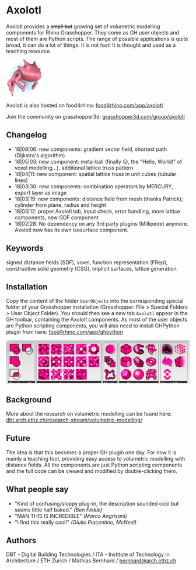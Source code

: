 # Axolotl
Axolotl provides a ~~small but~~ growing set of volumetric modelling components for Rhino Grasshopper. They come as GH user objects and most of them are Python scripts. The range of possible applications is quite broad, it can do a lot of things. It is not fast! It is thought and used as a teaching resource.

![Axolotl Logo](pix/axolotllogo.png)

Axolotl is also hosted on food4rhino: [food4rhino.com/app/axolotl](http://www.food4rhino.com/app/axolotl)

Join the community on grasshopper3d: [grasshopper3d.com/group/axolotl](http://www.grasshopper3d.com/group/axolotl)

## Changelog
* 18|08|06: new components: gradient vector field, shortest path (Dijkstra's algorithm)
* 18|05|03: new component: meta-ball (finally 😉, the "Hello, World!" of voxel modelling...), additional lattice truss pattern
* 18|04|11: new component: spatial lattice truss in unit cubes (tubular lines)
* 18|03|30: new components: combination operators by MERCURY, export layer as image
* 18|03|19: new components: distance field from mesh (thanks Patrick); cylinder from plane, radius and height
* 18|03|12: proper Axolotl tab, input check, error handling, more lattice components, new GDF component
* 18|02|28: No dependency on any 3rd party plugins (Millipede) anymore. Axolotl now has its own isosurface component.

## Keywords
signed distance fields (SDF), voxel, function representation (FRep), constructive solid geometry (CSG), implicit surfaces, lattice generation

## Installation
Copy the content of the folder `UserObjects` into the corresponding special folder of your Grasshopper installation (Grasshopper: File > Special Folders > User Object Folder). You should then see a new tab `Axolotl` appear in the GH toolbar, containing the Axolotl components.
As most of the user objects are Python scripting components, you will also need to install GHPython plugin from here: [food4rhino.com/app/ghpython](http://www.food4rhino.com/app/ghpython)

![icons](pix/Axolotl_Toolbar.png)

## Background
More about the research on volumetric modelling can be found here:
[dbt.arch.ethz.ch/research-stream/volumetric-modelling/](http://dbt.arch.ethz.ch/research-stream/volumetric-modelling/)

## Future
The idea is that this becomes a proper GH plugin one day. For now it is mainly a teaching tool, providing easy access to volumetric modelling with distance fields. All the components are just Python scripting components and the full code can be viewed and modified by double-clicking them.

## What people say
- "Kind of confusing/sloppy plug-in, the description sounded cool but seems little half baked." *(Ben Finkle)*
- "MAN THIS IS INCREDIBLE" *(Marco Angrisani)*
- "I find this really cool!" *(Giulio Piacentino, McNeel)*

## Authors
DBT - Digital Building Technologies / ITA - Institute of Technology in Architecture / ETH Zurich / Mathias Bernhard / [bernhard@arch.ethz.ch](mailto:bernhard@arch.ethz.ch)
